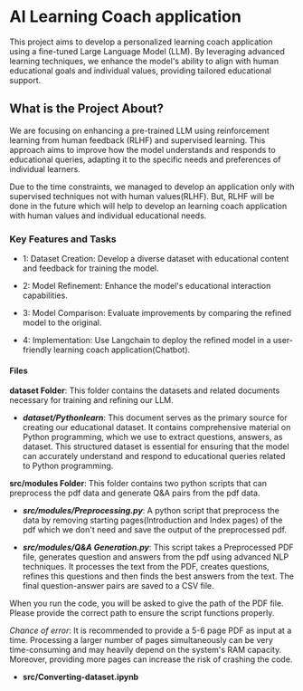 # AI Learning Coach application

This project aims to develop a personalized learning coach application using a fine-tuned Large Language Model (LLM). By leveraging advanced learning techniques, we enhance the model's ability to align with human educational goals and individual values, providing tailored educational support.

## What is the Project About?

We are focusing on enhancing a pre-trained LLM using reinforcement learning from human feedback (RLHF) and supervised learning. This approach aims to improve how the model understands and responds to educational queries, adapting it to the specific needs and preferences of individual learners.

Due to the time constraints, we managed to develop an application only with supervised techniques not with human values(RLHF). But, RLHF will be done in the future which will help to develop an learning coach application with human values and individual educational needs.  

### Key Features and Tasks

- 1: Dataset Creation: Develop a diverse dataset with educational content and feedback for training the model.

- 2: Model Refinement: Enhance the model's educational interaction capabilities.

- 3: Model Comparison: Evaluate improvements by comparing the refined model to the original.

- 4: Implementation: Use Langchain to deploy the refined model in a user-friendly learning coach application(Chatbot).

#### Files

  **dataset Folder**: This folder contains the datasets and related documents necessary for training and refining our LLM. 

  - ***dataset/Pythonlearn***: This document serves as the primary source for creating our educational dataset. It contains comprehensive material on Python programming, which we use to extract questions, answers, as dataset. This structured dataset is essential for ensuring that the model can accurately understand and respond to educational queries related to Python programming.

   **src/modules Folder**: This folder contains two python scripts that can preprocess the pdf data and generate Q&A pairs from the pdf data.
    
  - ***src/modules/Preprocessing.py***: A python script that preprocess the data by removing starting pages(Introduction and Index pages) of the pdf which we don't need and save the output of the preprocessed pdf.

  - ***src/modules/Q&A Generation.py***: This script takes a Preprocessed PDF file, generates question and answers from the pdf using advanced NLP techniques. It processes the text from the PDF, creates questions, refines this questions and then finds the best answers from the text. The final question-answer pairs are saved to a CSV file.

When you run the code, you will be asked to give the path of the PDF file. Please provide the correct path to ensure the script functions properly. 

*Chance of error*:
It is recommended to provide a 5-6 page PDF as input at a time. Processing a larger number of pages simultaneously can be very time-consuming and may heavily depend on the system's RAM capacity. Moreover, providing more pages can increase the risk of crashing the code. 

 - **src/Converting-dataset.ipynb** 



